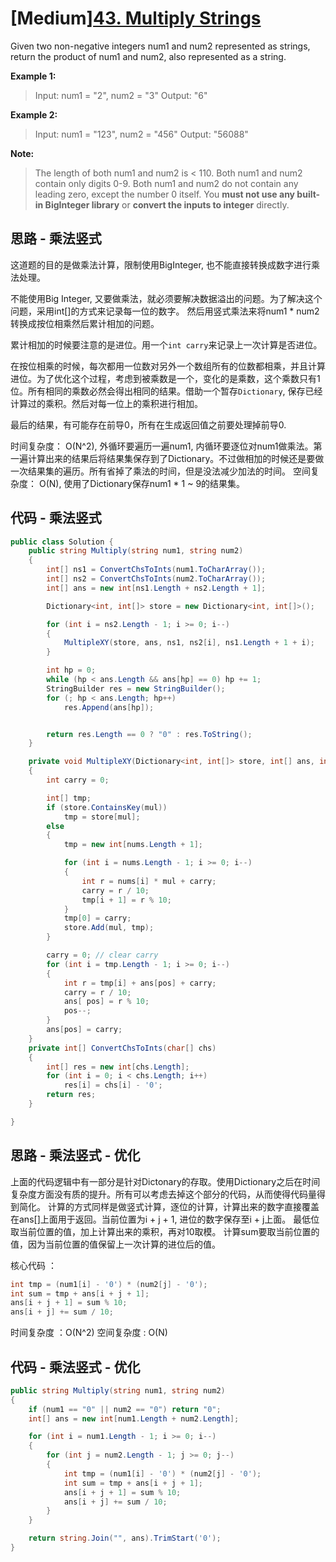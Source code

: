 # [Medium][43. Multiply Strings](https://leetcode.com/problems/multiply-strings/)

Given two non-negative integers num1 and num2 represented as strings, return the product of num1 and num2, also represented as a string.

**Example 1:**

> Input: num1 = "2", num2 = "3"
> Output: "6"

**Example 2:**

> Input: num1 = "123", num2 = "456"
> Output: "56088"

**Note:**

> The length of both num1 and num2 is < 110.
> Both num1 and num2 contain only digits 0-9.
> Both num1 and num2 do not contain any leading zero, except the number 0 itself.
> You **must not use any built-in BigInteger library** or **convert the inputs to integer** directly.

## 思路 - 乘法竖式

这道题的目的是做乘法计算，限制使用BigInteger, 也不能直接转换成数字进行乘法处理。

不能使用Big Integer, 又要做乘法，就必须要解决数据溢出的问题。为了解决这个问题，采用int[]的方式来记录每一位的数字。 然后用竖式乘法来将num1 * num2 转换成按位相乘然后累计相加的问题。

累计相加的时候要注意的是进位。用一个`int carry`来记录上一次计算是否进位。

在按位相乘的时候，每次都用一位数对另外一个数组所有的位数都相乘，并且计算进位。为了优化这个过程，考虑到被乘数是一个，变化的是乘数，这个乘数只有1位。所有相同的乘数必然会得出相同的结果。借助一个暂存`Dictionary`, 保存已经计算过的乘积。然后对每一位上的乘积进行相加。

最后的结果，有可能存在前导0，所有在生成返回值之前要处理掉前导0.

时间复杂度： O(N^2), 外循环要遍历一遍num1, 内循环要逐位对num1做乘法。第一遍计算出来的结果后将结果集保存到了Dictionary。不过做相加的时候还是要做一次结果集的遍历。所有省掉了乘法的时间，但是没法减少加法的时间。
空间复杂度： O(N), 使用了Dictionary保存num1 * 1 ~ 9的结果集。

## 代码 - 乘法竖式

```csharp
public class Solution {
    public string Multiply(string num1, string num2)
    {
        int[] ns1 = ConvertChsToInts(num1.ToCharArray());
        int[] ns2 = ConvertChsToInts(num2.ToCharArray());
        int[] ans = new int[ns1.Length + ns2.Length + 1];

        Dictionary<int, int[]> store = new Dictionary<int, int[]>();

        for (int i = ns2.Length - 1; i >= 0; i--)
        {
            MultipleXY(store, ans, ns1, ns2[i], ns1.Length + 1 + i);
        }

        int hp = 0;
        while (hp < ans.Length && ans[hp] == 0) hp += 1;
        StringBuilder res = new StringBuilder();
        for (; hp < ans.Length; hp++)
            res.Append(ans[hp]);


        return res.Length == 0 ? "0" : res.ToString();
    }

    private void MultipleXY(Dictionary<int, int[]> store, int[] ans, int[] nums, int mul, int pos)
    {
        int carry = 0;

        int[] tmp;
        if (store.ContainsKey(mul))
            tmp = store[mul];
        else
        {
            tmp = new int[nums.Length + 1];

            for (int i = nums.Length - 1; i >= 0; i--)
            {
                int r = nums[i] * mul + carry;
                carry = r / 10;
                tmp[i + 1] = r % 10;
            }
            tmp[0] = carry;
            store.Add(mul, tmp);
        }

        carry = 0; // clear carry
        for (int i = tmp.Length - 1; i >= 0; i--)
        {
            int r = tmp[i] + ans[pos] + carry;
            carry = r / 10;
            ans[ pos] = r % 10;
            pos--;
        }
        ans[pos] = carry;
    }
    private int[] ConvertChsToInts(char[] chs)
    {
        int[] res = new int[chs.Length];
        for (int i = 0; i < chs.Length; i++)
            res[i] = chs[i] - '0';
        return res;
    }

}
```

## 思路 - 乘法竖式 - 优化

上面的代码逻辑中有一部分是针对Dictonary的存取。使用Dictionary之后在时间复杂度方面没有质的提升。所有可以考虑去掉这个部分的代码，从而使得代码量得到简化。
计算的方式同样是做竖式计算，逐位的计算，计算出来的数字直接覆盖在ans[]上面用于返回。当前位置为i + j + 1, 进位的数字保存至i + j上面。
最低位取当前位置的值，加上计算出来的乘积，再对10取模。
计算sum要取当前位置的值，因为当前位置的值保留上一次计算的进位后的值。

核心代码 ：

```csharp
int tmp = (num1[i] - '0') * (num2[j] - '0');
int sum = tmp + ans[i + j + 1];
ans[i + j + 1] = sum % 10;
ans[i + j] += sum / 10;
```

时间复杂度 ：O(N^2)
空间复杂度 : O(N)

## 代码 - 乘法竖式 - 优化

```csharp
public string Multiply(string num1, string num2)
{
    if (num1 == "0" || num2 == "0") return "0";
    int[] ans = new int[num1.Length + num2.Length];

    for (int i = num1.Length - 1; i >= 0; i--)
    {
        for (int j = num2.Length - 1; j >= 0; j--)
        {
            int tmp = (num1[i] - '0') * (num2[j] - '0');
            int sum = tmp + ans[i + j + 1];
            ans[i + j + 1] = sum % 10;
            ans[i + j] += sum / 10;
        }
    }

    return string.Join("", ans).TrimStart('0');
}
```
